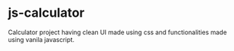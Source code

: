 # js-calculator
Calculator project having clean UI made using css and functionalities made using vanila javascript.
